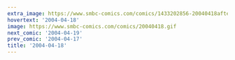 ```yaml
---
extra_image: https://www.smbc-comics.com/comics/1433202856-20040418after.png
hovertext: '2004-04-18'
image: https://www.smbc-comics.com/comics/20040418.gif
next_comic: '2004-04-19'
prev_comic: '2004-04-17'
title: '2004-04-18'
---
```


